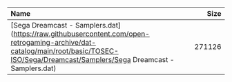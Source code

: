 |Name|Size|
|:---|---:|
|[Sega Dreamcast - Samplers.dat](https://raw.githubusercontent.com/open-retrogaming-archive/dat-catalog/main/root/basic/TOSEC-ISO/Sega/Dreamcast/Samplers/Sega Dreamcast - Samplers.dat)|271126|
